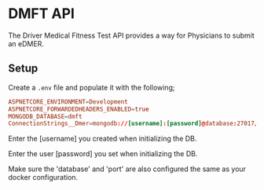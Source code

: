 # DMFT API

The Driver Medical Fitness Test API provides a way for Physicians to submit an eDMER.

## Setup

Create a `.env` file and populate it with the following;

```conf
ASPNETCORE_ENVIRONMENT=Development
ASPNETCORE_FORWARDEDHEADERS_ENABLED=true
MONGODB_DATABASE=dmft
ConnectionStrings__Dmer=mongodb://[username]:[password]@database:27017/dmft
```

Enter the [username] you created when initializing the DB.

Enter the user [password] you set when initializing the DB.

Make sure the 'database' and 'port' are also configured the same as your docker configuration.
